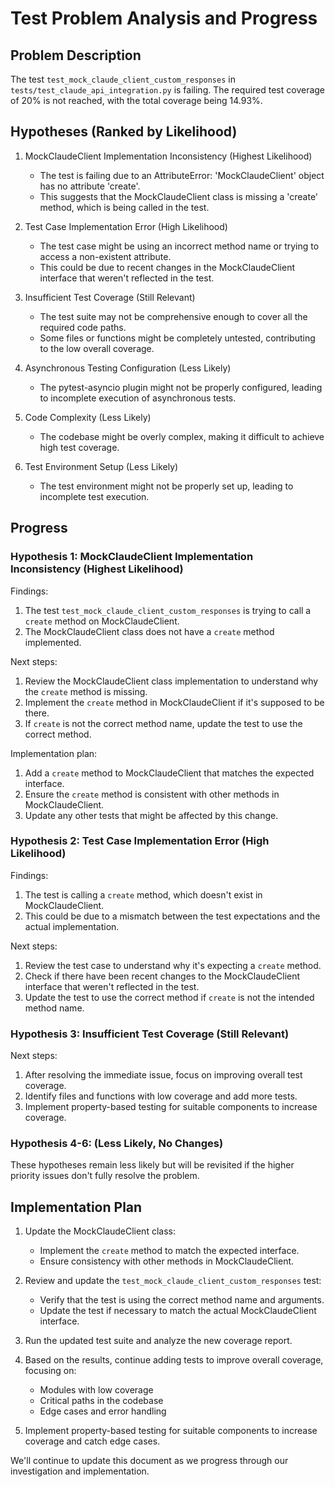 # Test Problem Analysis and Progress

## Problem Description
The test `test_mock_claude_client_custom_responses` in `tests/test_claude_api_integration.py` is failing. The required test coverage of 20% is not reached, with the total coverage being 14.93%.

## Hypotheses (Ranked by Likelihood)

1. MockClaudeClient Implementation Inconsistency (Highest Likelihood)
   - The test is failing due to an AttributeError: 'MockClaudeClient' object has no attribute 'create'.
   - This suggests that the MockClaudeClient class is missing a 'create' method, which is being called in the test.

2. Test Case Implementation Error (High Likelihood)
   - The test case might be using an incorrect method name or trying to access a non-existent attribute.
   - This could be due to recent changes in the MockClaudeClient interface that weren't reflected in the test.

3. Insufficient Test Coverage (Still Relevant)
   - The test suite may not be comprehensive enough to cover all the required code paths.
   - Some files or functions might be completely untested, contributing to the low overall coverage.

4. Asynchronous Testing Configuration (Less Likely)
   - The pytest-asyncio plugin might not be properly configured, leading to incomplete execution of asynchronous tests.

5. Code Complexity (Less Likely)
   - The codebase might be overly complex, making it difficult to achieve high test coverage.

6. Test Environment Setup (Less Likely)
   - The test environment might not be properly set up, leading to incomplete test execution.

## Progress

### Hypothesis 1: MockClaudeClient Implementation Inconsistency (Highest Likelihood)

Findings:
1. The test `test_mock_claude_client_custom_responses` is trying to call a `create` method on MockClaudeClient.
2. The MockClaudeClient class does not have a `create` method implemented.

Next steps:
1. Review the MockClaudeClient class implementation to understand why the `create` method is missing.
2. Implement the `create` method in MockClaudeClient if it's supposed to be there.
3. If `create` is not the correct method name, update the test to use the correct method.

Implementation plan:
1. Add a `create` method to MockClaudeClient that matches the expected interface.
2. Ensure the `create` method is consistent with other methods in MockClaudeClient.
3. Update any other tests that might be affected by this change.

### Hypothesis 2: Test Case Implementation Error (High Likelihood)

Findings:
1. The test is calling a `create` method, which doesn't exist in MockClaudeClient.
2. This could be due to a mismatch between the test expectations and the actual implementation.

Next steps:
1. Review the test case to understand why it's expecting a `create` method.
2. Check if there have been recent changes to the MockClaudeClient interface that weren't reflected in the test.
3. Update the test to use the correct method if `create` is not the intended method name.

### Hypothesis 3: Insufficient Test Coverage (Still Relevant)

Next steps:
1. After resolving the immediate issue, focus on improving overall test coverage.
2. Identify files and functions with low coverage and add more tests.
3. Implement property-based testing for suitable components to increase coverage.

### Hypothesis 4-6: (Less Likely, No Changes)

These hypotheses remain less likely but will be revisited if the higher priority issues don't fully resolve the problem.

## Implementation Plan

1. Update the MockClaudeClient class:
   - Implement the `create` method to match the expected interface.
   - Ensure consistency with other methods in MockClaudeClient.

2. Review and update the `test_mock_claude_client_custom_responses` test:
   - Verify that the test is using the correct method name and arguments.
   - Update the test if necessary to match the actual MockClaudeClient interface.

3. Run the updated test suite and analyze the new coverage report.

4. Based on the results, continue adding tests to improve overall coverage, focusing on:
   - Modules with low coverage
   - Critical paths in the codebase
   - Edge cases and error handling

5. Implement property-based testing for suitable components to increase coverage and catch edge cases.

We'll continue to update this document as we progress through our investigation and implementation.
